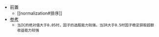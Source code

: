 - 前置
  - [[normalization#排序]]
- [参考](https://zhuanlan.zhihu.com/p/38189394)
  - `当IC的绝对值大于0.05时，因子的选股能力较强，当IR大于0.5时因子稳定获取超额收益能力较强`